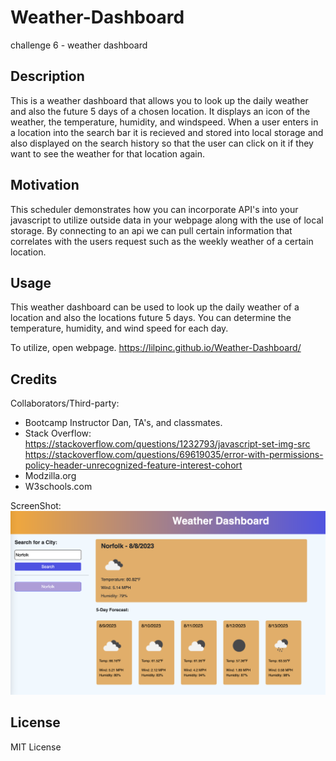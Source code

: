# Weather-Dashboard
challenge 6 - weather dashboard

## Description

This is a weather dashboard that allows you to look up the daily weather and also the future 5 days of a chosen location. It displays an icon of the weather, the temperature, humidity, and windspeed. When a user enters in a location into the search bar it is recieved and stored into local storage and also displayed on the search history so that the user can click on it if they want to see the weather for that location again. 

## Motivation

This scheduler demonstrates how you can incorporate API's into your javascript to utilize outside data in your webpage along with the use of local storage. By connecting to an api we can pull certain information that correlates with the users request such as the weekly weather of a certain location.

## Usage

This weather dashboard can be used to look up the daily weather of a location and also the locations future 5 days. You can determine the temperature, humidity, and wind speed for each day.

To utilize, open webpage. https://lilpinc.github.io/Weather-Dashboard/

## Credits

Collaborators/Third-party: 

- Bootcamp Instructor Dan, TA's, and classmates.
- Stack Overflow:
https://stackoverflow.com/questions/1232793/javascript-set-img-src
https://stackoverflow.com/questions/69619035/error-with-permissions-policy-header-unrecognized-feature-interest-cohort
- Modzilla.org
- W3schools.com

ScreenShot:
![ScreenShot](<assets/images/Screen Shot 2023-08-08 at 3.43.14 PM.png>)

## License

MIT License


